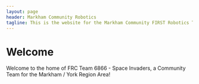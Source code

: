 ```yaml
--- 
layout: page
header: Markham Community Robotics
tagline: This is the website for the Markham Community FIRST Robotics Team.
---
```


# Welcome
Welcome to the home of FRC Team 6866 - Space Invaders, a Community Team for the Markham / York Region Area!
